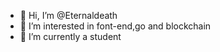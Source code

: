 - 👋 Hi, I’m @Eternaldeath
- 👀 I’m interested in font-end,go and blockchain
- 🌱 I’m currently a student

<!---
Eternaldeath/Eternaldeath is a ✨ special ✨ repository because its `README.md` (this file) appears on your GitHub profile.
You can click the Preview link to take a look at your changes.
--->
